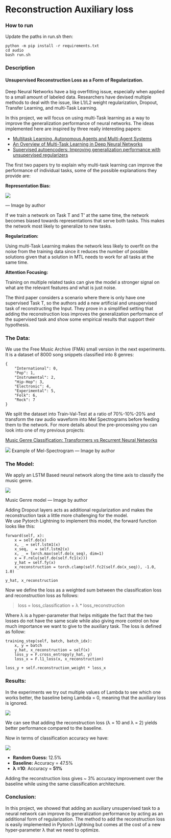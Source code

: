 # Reconstruction Auxiliary loss

### How to run
Update the paths in run.sh then:
```
python -m pip install -r requirements.txt
cd audio
bash run.sh
```

### Description

#### Unsupervised Reconstruction Loss as a Form of Regularization.

Deep Neural Networks have a big overfitting issue, especially when applied to a
small amount of labeled data. Researchers have devised multiple methods to deal
with the issue, like L1/L2 weight regularization, Dropout, Transfer Learning,
and multi-Task Learning.

In this project, we will focus on using multi-Task learning as a way to improve
the generalization performance of neural networks. The ideas implemented here
are inspired by three really interesting papers:

* [Multitask Learning. Autonomous Agents and Multi-Agent
Systems](http://www.cs.cornell.edu/~caruana/mlj97.pdf)
* [An Overview of Multi-Task Learning in Deep Neural
Networks](https://ruder.io/multi-task/)
* [Supervised autoencoders: Improving generalization performance with unsupervised
regularizers](https://papers.nips.cc/paper/7296-supervised-autoencoders-improving-generalization-performance-with-unsupervised-regularizers.pdf)

The first two papers try to explain why multi-task learning can improve the
performance of individual tasks, some of the possible explanations they provide
are:

**Representation Bias:**

![](https://cdn-images-1.medium.com/max/800/1*mPNY_0kq0Mj4KH39Qbt_XQ.png)

<span class="figcaption_hack">— Image by author</span>

If we train a network on Task T and T’ at the same time, the network becomes
biased towards representations that serve both tasks. This makes the network
most likely to generalize to new tasks.

**Regularization:**

Using multi-Task Learning makes the network less likely to overfit on the noise
from the training data since it reduces the number of possible solutions given
that a solution in MTL needs to work for all tasks at the same time.

**Attention Focusing:**

Training on multiple related tasks can give the model a stronger signal on what
are the relevant features and what is just noise.

The third paper considers a scenario where there is only have one supervised
Task T, so the authors add a new artificial and unsupervised task of
reconstructing the Input. They prove in a simplified setting that adding the
reconstruction loss improves the generalization performance of the supervised
task and show some empirical results that support their hypothesis.

### The Data:

We use the Free Music Archive (FMA) small version in the next experiments. It is
a dataset of 8000 song snippets classified into 8 genres:

    {
        "International": 0,
        "Pop": 1,
        "Instrumental": 2,
        "Hip-Hop": 3,
        "Electronic": 4,
        "Experimental": 5,
        "Folk": 6,
        "Rock": 7
    }

We split the dataset into Train-Val-Test at a ratio of 70%-10%-20% and transform
the raw audio waveform into Mel Spectrograms before feeding them to the network.
For more details about the pre-processing you can look into one of my previous
projects:

[Music Genre Classification: Transformers vs Recurrent Neural
Networks](https://towardsdatascience.com/music-genre-classification-transformers-vs-recurrent-neural-networks-631751a71c58)

![](https://cdn-images-1.medium.com/max/800/1*9sKRBtLy7na60czoPdCC7g.png)
<span class="figcaption_hack">Example of Mel-Spectrogram — Image by author</span>

### The Model:

We apply an LSTM Based neural network along the time axis to classify the music
genre.

![](https://cdn-images-1.medium.com/max/800/1*IeoMkPQiRa3SYHPp-Fg11w.png)

<span class="figcaption_hack">Music Genre model — Image by author</span>

Adding Dropout layers acts as additional regularization and makes the
reconstruction task a little more challenging for the model.<br> We use Pytorch
Lightning to implement this model, the forward function looks like this:

    forward(self, x):
        x = self.do(x)
        x, _ = self.lstm1(x)
        x_seq, _ = self.lstm2(x)
        x, _ = torch.max(self.do(x_seq), dim=1)
        x = F.relu(self.do(self.fc1(x)))
        y_hat = self.fy(x)
        x_reconstruction = torch.clamp(self.fc2(self.do(x_seq)), -1.0, 1.0)
        
    y_hat, x_reconstruction

Now we define the loss as a weighted sum between the classification loss and
reconstruction loss as follows:

> loss = loss_classification + λ * loss_reconstruction

Where λ is a hyper-parameter that helps mitigate the fact that the two losses do
not have the same scale while also giving more control on how much importance we
want to give to the auxiliary task. The loss is defined as follow:

    training_step(self, batch, batch_idx):
        x, y = batch
        y_hat, x_reconstruction = self(x)
        loss_y = F.cross_entropy(y_hat, y)
        loss_x = F.l1_loss(x, x_reconstruction)
        
    loss_y + self.reconstruction_weight * loss_x

### Results:

In the experiments we try out multiple values of Lambda to see which one works
better, the baseline being Lambda = 0, meaning that the auxiliary loss is
ignored.

![](https://cdn-images-1.medium.com/max/800/1*awoDGHwr_E1jW-WeSmJgtQ.png)

We can see that adding the reconstruction loss (λ = 10 and λ = 2) yields better
performance compared to the baseline.

Now in terms of classification accuracy we have:

![](https://cdn-images-1.medium.com/max/800/1*BmjbFW4ELWqTAGayRyauzw.png)

* **Random Guess:** 12.5%
* **Baseline:** Accuracy = 47.5%
* **λ =10**: Accuracy = **51%**

Adding the reconstruction loss gives ~ 3% accuracy improvement over the baseline
while using the same classification architecture.

### Conclusion:

In this project, we showed that adding an auxiliary unsupervised task to a
neural network can improve its generalization performance by acting as an
additional form of regularization. The method to add the reconstruction loss is
easily implemented in Pytorch Lightning but comes at the cost of a new
hyper-parameter λ that we need to optimize.
